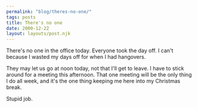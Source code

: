 ```yaml
---
permalink: "blog/theres-no-one/"
tags: posts
title: There's no one
date: 2000-12-22
layout: layouts/post.njk
---
```


There's no one in the office today. Everyone took the day off. I can't because I wasted my days off for when I had hangovers.

They may let us go at noon today, not that I'll get to leave. I have to stick around for a meeting this afternoon. That one meeting will be the only thing I do all week, and it's the one thing keeping me here into my Christmas break.

Stupid job.